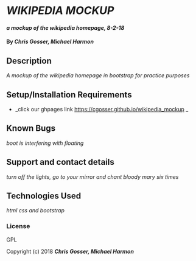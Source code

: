 # _WIKIPEDIA MOCKUP_

#### _a mockup of the wikipedia homepage, 8-2-18_

#### By _**Chris Gosser, Michael Harmon**_

## Description

_A mockup of the wikipedia homepage in bootstrap for practice purposes_

## Setup/Installation Requirements

* _click our ghpages link https://cgosser.github.io/wikipedia_mockup _

## Known Bugs

_boot is interfering with floating_

## Support and contact details

_turn off the lights, go to your mirror and chant bloody mary six times_

## Technologies Used

_html css and bootstrap_

### License

GPL

Copyright (c) 2018 **_Chris Gosser, Michael Harmon_**
